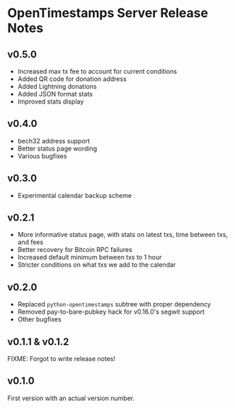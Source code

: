 # OpenTimestamps Server Release Notes

## v0.5.0

* Increased max tx fee to account for current conditions
* Added QR code for donation address
* Added Lightning donations
* Added JSON format stats
* Improved stats display

## v0.4.0

* bech32 address support
* Better status page wording
* Various bugfixes

## v0.3.0

* Experimental calendar backup scheme

## v0.2.1

* More informative status page, with stats on latest txs, time between txs, and
  fees
* Better recovery for Bitcoin RPC failures
* Increased default minimum between txs to 1 hour
* Stricter conditions on what txs we add to the calendar

## v0.2.0

* Replaced `python-opentimestamps` subtree with proper dependency
* Removed pay-to-bare-pubkey hack for v0.16.0's segwit support
* Other bugfixes

## v0.1.1 & v0.1.2

FIXME: Forgot to write release notes!


## v0.1.0

First version with an actual version number.

